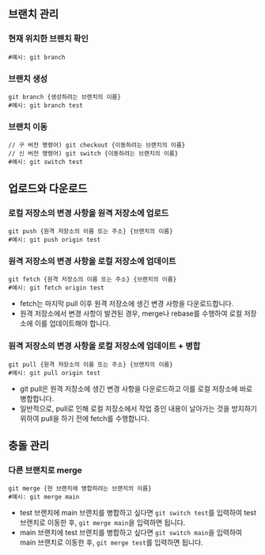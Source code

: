 ## 브랜치 관리

### 현재 위치한 브랜치 확인
```Shell
#예시: git branch
```

### 브랜치 생성
```Shell
git branch {생성하려는 브랜치의 이름}
#예시: git branch test
```

### 브랜치 이동
```Shell
// 구 버전 명령어) git checkout {이동하려는 브랜치의 이름}
// 신 버전 명령어) git switch {이동하려는 브랜치의 이름}
#예시: git switch test
```

## 업로드와 다운로드

### 로컬 저장소의 변경 사항을 원격 저장소에 업로드
```Shell
git push {원격 저장소의 이름 또는 주소} {브랜치의 이름}
#예시: git push origin test
```

### 원격 저장소의 변경 사항을 로컬 저장소에 업데이트
```Shell
git fetch {원격 저장소의 이름 또는 주소} {브랜치의 이름}
#예시: git fetch origin test
```
- fetch는 마지막 pull 이후 원격 저장소에 생긴 변경 사항을 다운로드합니다.
- 원격 저장소에서 변경 사항이 발견된 경우, merge나 rebase를 수행하여 로컬 저장소에 이를 업데이트해야 합니다.

### 원격 저장소의 변경 사항을 로컬 저장소에 업데이트 + 병합
```Shell
git pull {원격 저장소의 이름 또는 주소} {브랜치의 이름}
#예시: git pull origin test
```
- git pull은 원격 저장소에 생긴 변경 사항을 다운로드하고 이를 로컬 저장소에 바로 병합합니다.
- 일반적으로, pull로 인해 로컬 저장소에서 작업 중인 내용이 날아가는 것을 방지하기 위하여 pull을 하기 전에 fetch를 수행합니다. 

## 충돌 관리

### 다른 브랜치로 merge
```Shell
git merge {현 브랜치에 병합하려는 브랜치의 이름}
#예시: git merge main
```
- test 브랜치에 main 브랜치를 병합하고 싶다면 `git switch test`를 입력하여 test 브랜치로 이동한 후, `git merge main`을 입력하면 됩니다.
- main 브랜치에 test 브랜치를 병합하고 싶다면 `git switch main`을 입력하여 main 브랜치로 이동한 후, `git merge test`를 입력하면 됩니다.